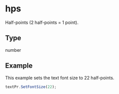 # hps

Half-points (2 half-points = 1 point).

## Type

number



## Example

This example sets the text font size to 22 half-points.

```javascript editor-
textPr.SetFontSize(22);
```
